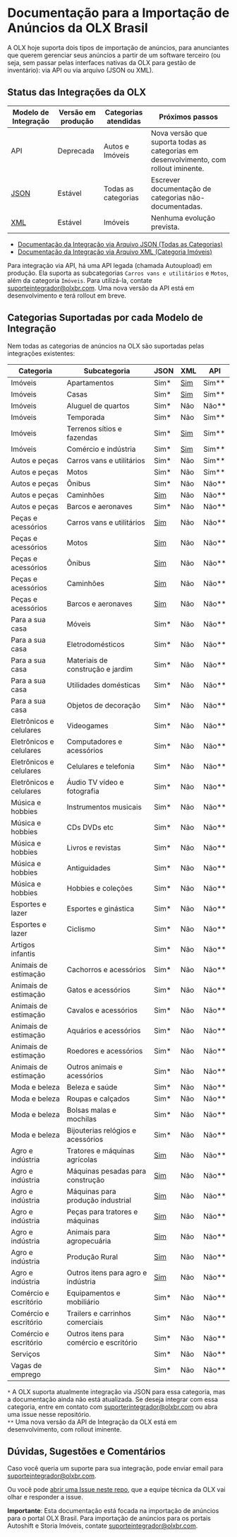 # Documentação para a Importação de Anúncios da OLX Brasil

A OLX hoje suporta dois tipos de importação de anúncios, para anunciantes que querem gerenciar seus anúncios a partir de um software terceiro (ou seja, sem passar pelas interfaces nativas da OLX para gestão de inventário): via API ou via arquivo (JSON ou XML).


## Status das Integrações da OLX

| Modelo de Integração | Versão em produção | Categorias atendidas | Próximos passos |
|----------------------|----------------------------|----------------------|---------------------------------------------------------------------------------------|
| API | Deprecada | Autos e Imóveis | Nova versão que suporta todas as categorias em desenvolvimento, com rollout iminente. |
| [JSON](https://github.com/olxbr/ad_integration/blob/master/json/readme.md) | Estável | Todas as categorias | Escrever documentação de categorias não-documentadas. |
| [XML](https://github.com/olxbr/ad_integration/blob/master/xml/real_estate/readme.md) | Estável | Imóveis | Nenhuma evolução prevista. |

- [Documentação da Integração via Arquivo JSON (Todas as Categorias)](https://github.com/olxbr/ad_integration/blob/master/json/readme.md)
- [Documentação da Integração via Arquivo XML (Categoria Imóveis)](https://github.com/olxbr/ad_integration/blob/master/xml/real_estate/readme.md)<br>

Para integração via API, há uma API legada (chamada Autoupload) em produção. Ela suporta as subcategorias `Carros vans e utilitários` e `Motos`, além da categoria `Imóveis`. Para utilizá-la, contate suporteintegrador@olxbr.com. Uma nova versão da API está em desenvolvimento e terá rollout em breve. 

## Categorias Suportadas por cada Modelo de Integração

Nem todas as categorias de anúncios na OLX são suportadas pelas integrações existentes:

| Categoria | Subcategoria | JSON | XML | API |
|-------------------------|-----------------------------------------|------|-----|-----|
| Imóveis | Apartamentos | Sim* | [Sim](https://github.com/olxbr/ad_integration/blob/master/xml/real_estate/readme.md) | Sim** |
| Imóveis | Casas | Sim* | [Sim](https://github.com/olxbr/ad_integration/blob/master/xml/real_estate/readme.md) | Sim** |
| Imóveis | Aluguel de quartos | Sim* | Não | Não** |
| Imóveis | Temporada | Sim* | Não | Sim** |
| Imóveis | Terrenos sítios e fazendas | Sim* | [Sim](https://github.com/olxbr/ad_integration/blob/master/xml/real_estate/readme.md) | Sim** |
| Imóveis | Comércio e indústria | Sim* | [Sim](https://github.com/olxbr/ad_integration/blob/master/xml/real_estate/readme.md) | Sim** |
| Autos e peças | Carros vans e utilitários | Sim* | Não | Sim** |
| Autos e peças | Motos | Sim* | Não | Sim** |
| Autos e peças | Ônibus | Sim* | Não | Não** |
| Autos e peças | Caminhões | [Sim](https://github.com/olxbr/ad_integration/blob/master/json/auto/readme.md) | Não | Não** |
| Autos e peças | Barcos e aeronaves | Sim* | Não | Não** |
| Peças e acessórios | Carros vans e utilitários | [Sim](https://github.com/olxbr/ad_integration/blob/master/json/autoparts/readme.md) | Não | Não** |
| Peças e acessórios | Motos | [Sim](https://github.com/olxbr/ad_integration/blob/master/json/autoparts/readme.md) | Não | Não** |
| Peças e acessórios | Ônibus | [Sim](https://github.com/olxbr/ad_integration/blob/master/json/autoparts/readme.md) | Não | Não** |
| Peças e acessórios | Caminhões | [Sim](https://github.com/olxbr/ad_integration/blob/master/json/autoparts/readme.md) | Não | Não** |
| Peças e acessórios | Barcos e aeronaves | [Sim](https://github.com/olxbr/ad_integration/blob/master/json/autoparts/readme.md) | Não | Não** |
| Para a sua casa | Móveis | Sim* | Não | Não** |
| Para a sua casa | Eletrodomésticos | Sim* | Não | Não** |
| Para a sua casa | Materiais de construção e jardim | Sim* | Não | Não** |
| Para a sua casa | Utilidades domésticas | Sim* | Não | Não** |
| Para a sua casa | Objetos de decoração | Sim* | Não | Não** |
| Eletrônicos e celulares | Videogames | Sim* | Não | Não** |
| Eletrônicos e celulares | Computadores e acessórios | Sim* | Não | Não** |
| Eletrônicos e celulares | Celulares e telefonia | Sim* | Não | Não** |
| Eletrônicos e celulares | Áudio TV vídeo e fotografia | Sim* | Não | Não** |
| Música e hobbies | Instrumentos musicais | Sim* | Não | Não** |
| Música e hobbies | CDs DVDs etc | Sim* | Não | Não** |
| Música e hobbies | Livros e revistas | Sim* | Não | Não** |
| Música e hobbies | Antiguidades | Sim* | Não | Não** |
| Música e hobbies | Hobbies e coleções | Sim* | Não | Não** |
| Esportes e lazer | Esportes e ginástica | Sim* | Não | Não** |
| Esportes e lazer | Ciclismo | Sim* | Não | Não** |
| Artigos infantis |  | Sim* | Não | Não** |
| Animais de estimação | Cachorros e acessórios | Sim* | Não | Não** |
| Animais de estimação | Gatos e acessórios | Sim* | Não | Não** |
| Animais de estimação | Cavalos e acessórios | Sim* | Não | Não** |
| Animais de estimação | Aquários e acessórios | Sim* | Não | Não** |
| Animais de estimação | Roedores e acessórios | Sim* | Não | Não** |
| Animais de estimação | Outros animais e acessórios | Sim* | Não | Não** |
| Moda e beleza | Beleza e saúde | Sim* | Não | Não** |
| Moda e beleza | Roupas e calçados | Sim* | Não | Não** |
| Moda e beleza | Bolsas malas e mochilas | Sim* | Não | Não** |
| Moda e beleza | Bijouterias relógios e acessórios | Sim* | Não | Não** |
| Agro e indústria | Tratores e máquinas agrícolas | [Sim](https://github.com/olxbr/ad_integration/blob/master/json/agro/readme.md) | Não | Não** |
| Agro e indústria | Máquinas pesadas para construção | [Sim](https://github.com/olxbr/ad_integration/blob/master/json/agro/readme.md) | Não | Não** |
| Agro e indústria | Máquinas para produção industrial | [Sim](https://github.com/olxbr/ad_integration/blob/master/json/agro/readme.md) | Não | Não** |
| Agro e indústria | Peças para tratores e máquinas | [Sim](https://github.com/olxbr/ad_integration/blob/master/json/agro/readme.md) | Não | Não** |
| Agro e indústria | Animais para agropecuária | [Sim](https://github.com/olxbr/ad_integration/blob/master/json/agro/readme.md) | Não | Não** |
| Agro e indústria | Produção Rural | [Sim](https://github.com/olxbr/ad_integration/blob/master/json/agro/readme.md) | Não | Não** |
| Agro e indústria | Outros itens para agro e indústria | [Sim](https://github.com/olxbr/ad_integration/blob/master/json/agro/readme.md) | Não | Não** |
| Comércio e escritório | Equipamentos e mobiliário | Sim* | Não | Não** |
| Comércio e escritório | Trailers e carrinhos comerciais | Sim* | Não | Não** |
| Comércio e escritório | Outros itens para comércio e escritório | Sim* | Não | Não** |
| Serviços |  | Sim* | Não | Não** |
| Vagas de emprego |  | Sim* | Não | Não** |

`*` A OLX suporta atualmente integração via JSON para essa categoria, mas a documentação ainda não está atualizada. Se deseja integrar com essa categoria, entre em contato com suporterintegrador@olxbr.com ou abra uma issue nesse repositório.<br>
`**` Uma nova versão da API de Integração da OLX está em desenvolvimento, com rollout iminente.


## Dúvidas, Sugestões e Comentários

Caso você queria um suporte para sua integração, pode enviar email para suporteintegrador@olxbr.com.

Ou você pode [abrir uma Issue neste repo](https://github.com/olxbr/ad_integration/issues), que a equipe técnica da OLX vai olhar e responder a issue.

**Importante**: Esta documentação está focada na importação de anúncios para o portal OLX Brasil. Para importação de anúncios para os portais Autoshift e Storia Imóveis, contate suporteintegrador@olxbr.com.
